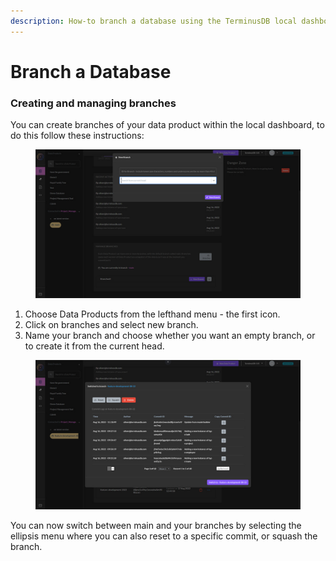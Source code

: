 ```yaml
---
description: How-to branch a database using the TerminusDB local dashboard
---
```


# Branch a Database

### Creating and managing branches

You can create branches of your data product within the local dashboard, to do this follow these instructions:

<figure><img src="../../../.gitbook/assets/09-dashboard-branch.jpg" alt=""><figcaption></figcaption></figure>

1. Choose Data Products from the lefthand menu - the first icon.&#x20;
2. Click on branches and select new branch.&#x20;
3. Name your branch and choose whether you want an empty branch, or to create it from the current head.

<figure><img src="../../../.gitbook/assets/10-dashboard-branch-options.jpg" alt=""><figcaption></figcaption></figure>

You can now switch between main and your branches by selecting the ellipsis menu where you can also reset to a specific commit, or squash the branch.

